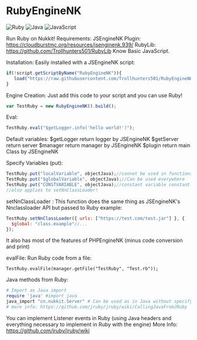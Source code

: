 # RubyEngineNK
![Ruby](https://img.shields.io/badge/ruby-%23CC342D.svg?style=for-the-badge&logo=ruby&logoColor=white)
![Java](https://img.shields.io/badge/java-%23ED8B00.svg?style=for-the-badge&logo=openjdk&logoColor=white)
![JavaScript](https://img.shields.io/badge/javascript-%23323330.svg?style=for-the-badge&logo=javascript&logoColor=%23F7DF1E)

Run Ruby on Nukkit!
Requirements:
JSEngineNK Plugin: https://cloudburstmc.org/resources/jsenginenk.939/
RubyLib: https://github.com/Trollhunters501/RubyLib
Know Basic JavaScript.

Installation:
Easily installed with a JSEngineNK script:
```js
if(!script.getScriptByName("RubyEngineNK")){
   load("https://raw.githubusercontent.com/Trollhunters501/RubyEngineNK/main/src/Creadores/Program/RubyEngineNK.js");
}
```
Engine Creation:
Just add this code to your script and you can use Ruby!
```js
var TestRuby = new RubyEngineNK().build();
```
Eval:
```js
TestRuby.eval("$getLogger.info('hello world!')");
```
Default variables:
$getLogger return logger by JSEngineNK
$getServer return server
$manager return manager by JSEngineNK
$plugin return main Class by JSEngineNK

Specify Variables (put):
```js
TestRuby.put("localVariable", objectJava);//cannot be used in functions or classes only outside
TestRuby.put("$globalVariable", objectJava);//Can be used everywhere
TestRuby.put("CONSTVARIABLE", objectJava);//constant variable constant variable
//also applies to setNnClassLoader!
```
setNnClassLoader :
This function does the same thing as JSEngineNK's Nnclassloader API but passed to Ruby example:
```js
TestRuby.setNnClassLoader({ urls: ["https://test.com/test.jar"] }, {
  $global: "class.example"//...
});
```
It also has most of the features of PHPEngineNK (minus code conversion and print)

evalFile:
Run Ruby code from a file:
```
TestRuby.evalFile(manager.getFile("TestRuby", "Test.rb"));
```
Java methods from Ruby:
```ruby
# Import as Java import
require 'java' #import java
java_import "cn.nukkit.Server" # Can be used as in Java without specifying, just use Server or the class name
# more info: https://github.com/jruby/jruby/wiki/CallingJavaFromJRuby
```
You can implement Listener events in Ruby (using Java headers and everything necessary to implement in Ruby with the engine)
More Info: https://github.com/jruby/jruby/wiki
